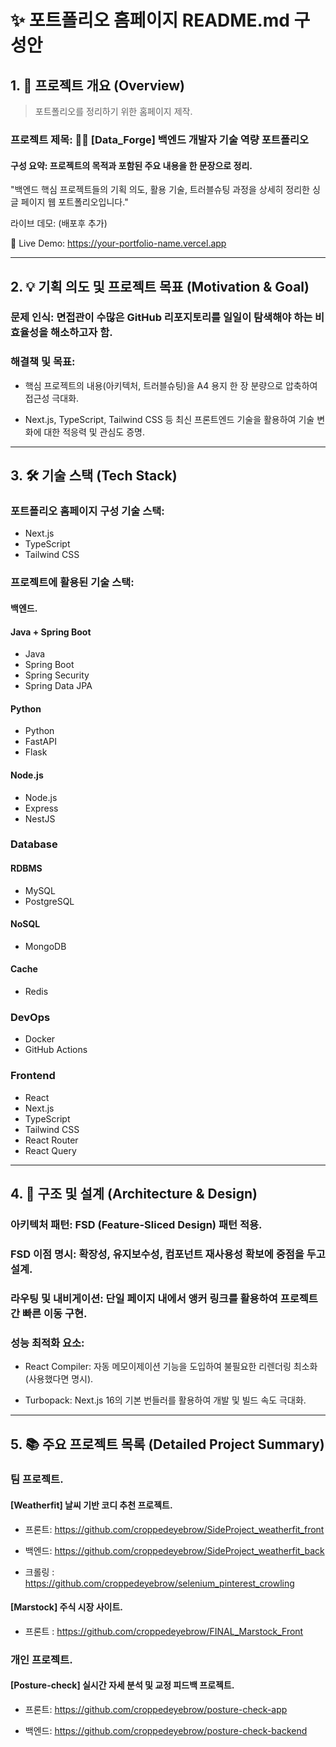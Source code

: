 # ✨ 포트폴리오 홈페이지 README.md 구성안

## 1. 🚀 프로젝트 개요 (Overview)

> 포트폴리오를 정리하기 위한 홈페이지 제작.

### 프로젝트 제목: 🧑‍💻 [Data_Forge] 백엔드 개발자 기술 역량 포트폴리오

#### 구성 요약: 프로젝트의 목적과 포함된 주요 내용을 한 문장으로 정리.

"백엔드 핵심 프로젝트들의 기획 의도, 활용 기술, 트러블슈팅 과정을 상세히 정리한 싱글 페이지 웹 포트폴리오입니다."

라이브 데모: (배포후 추가)

🔗 Live Demo: https://your-portfolio-name.vercel.app

---

## 2. 💡 기획 의도 및 프로젝트 목표 (Motivation & Goal)

### 문제 인식: 면접관이 수많은 GitHub 리포지토리를 일일이 탐색해야 하는 비효율성을 해소하고자 함.

### 해결책 및 목표:

- 핵심 프로젝트의 내용(아키텍처, 트러블슈팅)을 A4 용지 한 장 분량으로 압축하여 접근성 극대화.

- Next.js, TypeScript, Tailwind CSS 등 최신 프론트엔드 기술을 활용하여 기술 변화에 대한 적응력 및 관심도 증명.

---

## 3. 🛠️ 기술 스택 (Tech Stack)

### 포트폴리오 홈페이지 구성 기술 스택:

- Next.js
- TypeScript
- Tailwind CSS

### 프로젝트에 활용된 기술 스택:

#### 백엔드.

#### Java + Spring Boot

- Java
- Spring Boot
- Spring Security
- Spring Data JPA

#### Python

- Python
- FastAPI
- Flask

#### Node.js

- Node.js
- Express
- NestJS

### Database

#### RDBMS

- MySQL
- PostgreSQL

#### NoSQL

- MongoDB

#### Cache

- Redis

### DevOps

- Docker
- GitHub Actions

### Frontend

- React
- Next.js
- TypeScript
- Tailwind CSS
- React Router
- React Query

---

## 4. 📂 구조 및 설계 (Architecture & Design)

### 아키텍처 패턴: FSD (Feature-Sliced Design) 패턴 적용.

### FSD 이점 명시: 확장성, 유지보수성, 컴포넌트 재사용성 확보에 중점을 두고 설계.

### 라우팅 및 내비게이션: 단일 페이지 내에서 앵커 링크를 활용하여 프로젝트 간 빠른 이동 구현.

### 성능 최적화 요소:

- React Compiler: 자동 메모이제이션 기능을 도입하여 불필요한 리렌더링 최소화 (사용했다면 명시).

- Turbopack: Next.js 16의 기본 번들러를 활용하여 개발 및 빌드 속도 극대화.

---

## 5. 📚 주요 프로젝트 목록 (Detailed Project Summary)

### 팀 프로젝트.

#### [Weatherfit] 날씨 기반 코디 추천 프로젝트.

- 프론트: https://github.com/croppedeyebrow/SideProject_weatherfit_front

- 백엔드: https://github.com/croppedeyebrow/SideProject_weatherfit_back

- 크롤링 : https://github.com/croppedeyebrow/selenium_pinterest_crowling

#### [Marstock] 주식 시장 사이트.

- 프론트 : https://github.com/croppedeyebrow/FINAL_Marstock_Front

### 개인 프로젝트.

#### [Posture-check] 실시간 자세 분석 및 교정 피드백 프로젝트.

- 프론트: https://github.com/croppedeyebrow/posture-check-app

- 백엔드: https://github.com/croppedeyebrow/posture-check-backend
